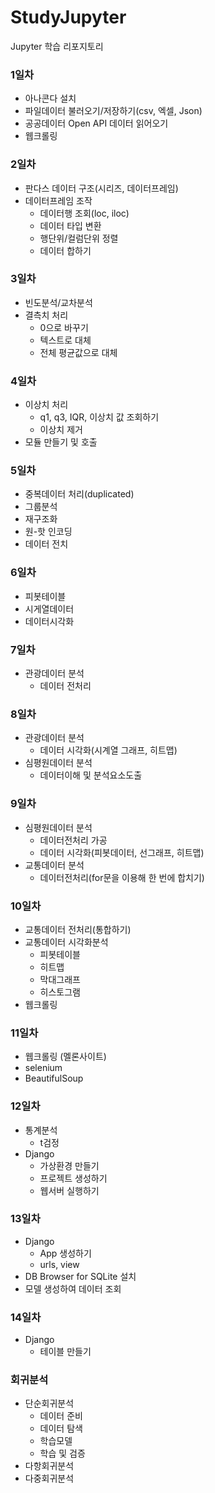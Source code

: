 # StudyJupyter
Jupyter 학습 리포지토리

### 1일차
- 아나콘다 설치
- 파일데이터 불러오기/저장하기(csv, 엑셀, Json)
- 공공데이터 Open API 데이터 읽어오기
- 웹크롤링

### 2일차
- 판다스 데이터 구조(시리즈, 데이터프레임)
- 데이터프레임 조작
  - 데이터행 조회(loc, iloc)
  - 데이터 타입 변환
  - 행단위/컬럼단위 정렬
  - 데이터 합하기

### 3일차
- 빈도분석/교차분석
- 결측치 처리
  - 0으로 바꾸기
  - 텍스트로 대체
  - 전체 평균값으로 대체

### 4일차
- 이상치 처리
  - q1, q3, IQR, 이상치 값 조회하기
  - 이상치 제거
- 모듈 만들기 및 호출

### 5일차
- 중복데이터 처리(duplicated)
- 그룹분석
- 재구조화
- 원-핫 인코딩
- 데이터 전치

### 6일차
- 피봇테이블
- 시게열데이터
- 데이터시각화

### 7일차
- 관광데이터 분석
  - 데이터 전처리

### 8일차
- 관광데이터 분석
  - 데이터 시각화(시계열 그래프, 히트맵)
- 심평원데이터 분석
  - 데이터이해 및 분석요소도출

### 9일차
- 심평원데이터 분석
  - 데이터전처리 가공
  - 데이터 시각화(피봇데이터, 선그래프, 히트맵)
- 교통데이터 분석
  - 데이터전처리(for문을 이용해 한 번에 합치기)

### 10일차
- 교통데이터 전처리(통합하기)
- 교통데이터 시각화분석
  - 피봇테이블
  - 히트맵
  - 막대그래프
  - 히스토그램
- 웹크롤링

### 11일차
- 웹크롤링  (멜론사이트)
- selenium
- BeautifulSoup

### 12일차
- 통계분석
  - t검정
- Django
  - 가상환경 만들기
  - 프로젝트 생성하기
  - 웹서버 실행하기

### 13일차
- Django
  - App 생성하기
  - urls, view
- DB Browser for SQLite 설치
- 모델 생성하여 데이터 조회

### 14일차
- Django
  - 테이블 만들기


### 회귀분석
- 단순회귀분석
  - 데이터 준비
  - 데이터 탐색
  - 학습모델
  - 학습 및 검증
- 다항회귀분석
- 다중회귀분석
